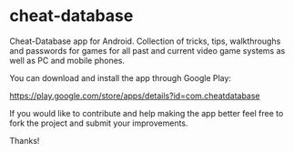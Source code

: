 # cheat-database
Cheat-Database app for Android. Collection of tricks, tips, walkthroughs and passwords for games for all past and current video game systems as well as PC and mobile phones.

You can download and install the app through Google Play:

https://play.google.com/store/apps/details?id=com.cheatdatabase

If you would like to contribute and help making the app better feel free to fork the project and submit your improvements.

Thanks!

